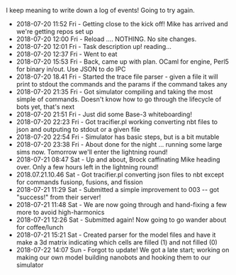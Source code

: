 I keep meaning to write down a log of events! Going to try again.

* 2018-07-20 11:52 Fri - Getting close to the kick off! Mike has arrived and we're getting repos set up
* 2018-07-20 12:00 Fri - Reload .... NOTHING. No site changes.
* 2018-07-20 12:01 Fri - Task description up! reading...
* 2018-07-20 12:37 Fri - Went to eat
* 2018-07-20 15:53 Fri - Back, came up with plan. OCaml for engine, Perl5 for binary in/out. Use JSON to do IPC
* 2018-07-20 18.41 Fri - Started the trace file parser - given a file it will print to stdout the commands and the params if the command takes any
* 2018-07-20 21:35 Fri - Got simulator compiling and taking the most simple of commands. Doesn't know how to go through the lifecycle of bots yet, that's next
* 2018-07-20 21:51 Fri - Just did some Base-3 whiteboarding!
* 2018-07-20 22:23 Fri - Got tracifier.pl working converting nbt files to json and outputing to stdout or a given file
* 2018-07-20 22:54 Fri - Simulator has basic steps, but is a bit mutable
* 2018-07-20 23:38 Fri - About done for the night ... running some large sims now. Tomorrow we'll enter the lightning round!
* 2018-07-21 08:47 Sat - Up and about, Brock caffinating Mike heading over. Only a few hours left in the lightning round!
* 2018.07.21.10.46 Sat - Got tracifier.pl converting json files to nbt except for commands fusionp, fusions, and fission
* 2018-07-21 11:29 Sat - Submitted a simple improvement to 003 -- got "success!" from their server!
* 2018-07-21 11:48 Sat - We are now going through and hand-fixing a few more to avoid high-harmonics
* 2018-07-21 12:26 Sat - Submitted again! Now going to go wander about for coffee/lunch
* 2018-07-21 15:21 Sat - Created parser for the model files and have it make a 3d matrix indicating which cells are filled (1) and not filled (0)
* 2018-07-22 14:07 Sun - Forgot to update! We got a late start; working on making our own model building nanobots and hooking them to our simulator
